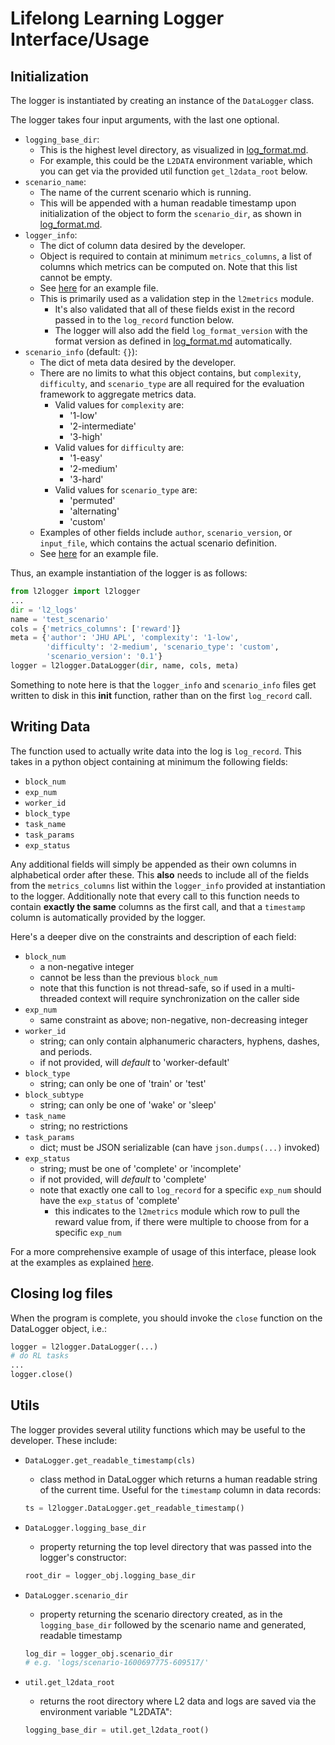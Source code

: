 
# Lifelong Learning Logger Interface/Usage

## Initialization

The logger is instantiated by creating an instance of the `DataLogger` class.

The logger takes four input arguments, with the last one optional.

- `logging_base_dir`:
  - This is the highest level directory, as visualized in
  [log_format.md](./log_format.md).
  - For example, this could be the `L2DATA` environment variable, which you
    can get via the provided util function `get_l2data_root` below.
- `scenario_name`:
  - The name of the current scenario which is running.
  - This will be appended with a human readable timestamp upon
    initialization of the object to form the `scenario_dir`, as
    shown in [log_format.md](./log_format.md).
- `logger_info`:
  - The dict of column data desired by the developer.
  - Object is required to contain at minimum `metrics_columns`, a list of
    columns which metrics can be computed on. Note that this list cannot be empty.
  - See [here](../examples/example_logger_info.json) for an example file.
  - This is primarily used as a validation step in the `l2metrics` module.
    - It's also validated that all of these fields exist in the record
      passed in to the `log_record` function below.
    - The logger will also add the field `log_format_version` with the
      format version as defined in [log_format.md](./log_format.md)
      automatically.
- `scenario_info` (default: `{}`):
  - The dict of meta data desired by the developer.
  - There are no limits to what this object contains, but `complexity`, `difficulty`, and `scenario_type`
    are all required for the evaluation framework to aggregate metrics data.
    - Valid values for `complexity` are:
      - '1-low'
      - '2-intermediate'
      - '3-high'
    - Valid values for `difficulty` are:
      - '1-easy'
      - '2-medium'
      - '3-hard'
    - Valid values for `scenario_type` are:
      - 'permuted'
      - 'alternating'
      - 'custom'
  - Examples of other fields include `author`, `scenario_version`, or `input_file`,
    which contains the actual scenario definition.
  - See [here](../examples/example_scenario_info.json) for an example file.

Thus, an example instantiation of the logger is as follows:

```python
from l2logger import l2logger
...
dir = 'l2_logs'
name = 'test_scenario'
cols = {'metrics_columns': ['reward']}
meta = {'author': 'JHU APL', 'complexity': '1-low',
        'difficulty': '2-medium', 'scenario_type': 'custom',
        'scenario_version': '0.1'}
logger = l2logger.DataLogger(dir, name, cols, meta)
```

Something to note here is that the `logger_info` and `scenario_info` files
get written to disk in this __init__ function, rather than on the first
`log_record` call.

## Writing Data

The function used to actually write data into the log is `log_record`.
This takes in a python object containing at minimum the following fields:

- `block_num`
- `exp_num`
- `worker_id`
- `block_type`
- `task_name`
- `task_params`
- `exp_status`

Any additional fields will simply be appended as their own columns in
alphabetical order after these. This **also** needs to include all of the
fields from the `metrics_columns` list within the `logger_info` provided at
instantiation to the logger. Additionally note that every call to this
function needs to contain **exactly the same** columns as the first call,
and that a `timestamp` column is automatically provided by the logger.

Here's a deeper dive on the constraints and description of each field:

- `block_num`
  - a non-negative integer
  - cannot be less than the previous `block_num`
  - note that this function is not thread-safe, so if used in a
    multi-threaded context will require synchronization on the caller
    side
- `exp_num`
  - same constraint as above; non-negative, non-decreasing integer
- `worker_id`
  - string; can only contain alphanumeric characters, hyphens,
    dashes, and periods.
  - if not provided, will *default* to 'worker-default'
- `block_type`
  - string; can only be one of 'train' or 'test'
- `block_subtype`
  - string; can only be one of 'wake' or 'sleep'
- `task_name`
  - string; no restrictions
- `task_params`
  - dict; must be JSON serializable (can have `json.dumps(...)` invoked)
- `exp_status`
  - string; must be one of 'complete' or 'incomplete'
  - if not provided, will *default* to 'complete'
  - note that exactly one call to `log_record` for a specific `exp_num`
    should have the `exp_status` of 'complete'
    - this indicates to the `l2metrics` module which row to pull the
      reward value from, if there were multiple to choose from for a
      specific `exp_num`
  
For a more comprehensive example of usage of this interface, please look
at the examples as explained [here](../examples/README.md).

## Closing log files

When the program is complete, you should invoke the `close` function on the
DataLogger object, i.e.:

```python
logger = l2logger.DataLogger(...)
# do RL tasks
...
logger.close()
```

## Utils

The logger provides several utility functions which may be useful
to the developer. These include:

- `DataLogger.get_readable_timestamp(cls)`
  - class method in DataLogger which returns a human readable string
    of the current time. Useful for the `timestamp` column in data records:

  ```python
  ts = l2logger.DataLogger.get_readable_timestamp()
  ```

- `DataLogger.logging_base_dir`
  - property returning the top level directory that was passed into the
  logger's constructor:

  ```python
  root_dir = logger_obj.logging_base_dir
  ```

- `DataLogger.scenario_dir`
  - property returning the scenario directory created, as in the
    `logging_base_dir` followed by the scenario name and generated,
     readable timestamp

  ```python
  log_dir = logger_obj.scenario_dir
  # e.g. 'logs/scenario-1600697775-609517/'
  ```

- `util.get_l2data_root`
  - returns the root directory where L2 data and logs are saved via the
    environment variable "L2DATA":

  ```python
  logging_base_dir = util.get_l2data_root()
  ```

